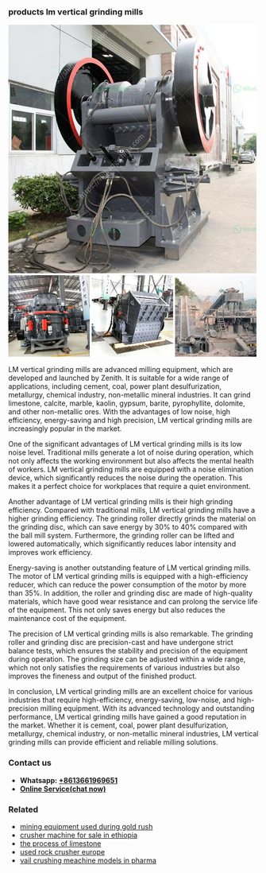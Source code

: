 <h3>products lm vertical grinding mills</h3><img src='1703042344.jpg' alt=''><p>LM vertical grinding mills are advanced milling equipment, which are developed and launched by Zenith. It is suitable for a wide range of applications, including cement, coal, power plant desulfurization, metallurgy, chemical industry, non-metallic mineral industries. It can grind limestone, calcite, marble, kaolin, gypsum, barite, pyrophyllite, dolomite, and other non-metallic ores. With the advantages of low noise, high efficiency, energy-saving and high precision, LM vertical grinding mills are increasingly popular in the market.</p><p>One of the significant advantages of LM vertical grinding mills is its low noise level. Traditional mills generate a lot of noise during operation, which not only affects the working environment but also affects the mental health of workers. LM vertical grinding mills are equipped with a noise elimination device, which significantly reduces the noise during the operation. This makes it a perfect choice for workplaces that require a quiet environment.</p><p>Another advantage of LM vertical grinding mills is their high grinding efficiency. Compared with traditional mills, LM vertical grinding mills have a higher grinding efficiency. The grinding roller directly grinds the material on the grinding disc, which can save energy by 30% to 40% compared with the ball mill system. Furthermore, the grinding roller can be lifted and lowered automatically, which significantly reduces labor intensity and improves work efficiency.</p><p>Energy-saving is another outstanding feature of LM vertical grinding mills. The motor of LM vertical grinding mills is equipped with a high-efficiency reducer, which can reduce the power consumption of the motor by more than 35%. In addition, the roller and grinding disc are made of high-quality materials, which have good wear resistance and can prolong the service life of the equipment. This not only saves energy but also reduces the maintenance cost of the equipment.</p><p>The precision of LM vertical grinding mills is also remarkable. The grinding roller and grinding disc are precision-cast and have undergone strict balance tests, which ensures the stability and precision of the equipment during operation. The grinding size can be adjusted within a wide range, which not only satisfies the requirements of various industries but also improves the fineness and output of the finished product.</p><p>In conclusion, LM vertical grinding mills are an excellent choice for various industries that require high-efficiency, energy-saving, low-noise, and high-precision milling equipment. With its advanced technology and outstanding performance, LM vertical grinding mills have gained a good reputation in the market. Whether it is cement, coal, power plant desulfurization, metallurgy, chemical industry, or non-metallic mineral industries, LM vertical grinding mills can provide efficient and reliable milling solutions.</p><h3>Contact us</h3><ul><li><strong>Whatsapp:&nbsp;<a href="https://wa.me/8613661969651">+8613661969651</a></strong></li><li><a href="https://swt.shibang-china.com/?git&amp;zhl&amp;products lm vertical grinding mills"><strong>Online Service(chat now)</strong></a></li></ul><h3>Related</h3><ul><li><a href='mining equipment used during gold rush.md'>mining equipment used during gold rush</a></li><li><a href='crusher machine for sale in ethiopia.md'>crusher machine for sale in ethiopia</a></li><li><a href='the process of limestone.md'>the process of limestone</a></li><li><a href='used rock crusher europe.md'>used rock crusher europe</a></li><li><a href='vail crushing meachine models in pharma.md'>vail crushing meachine models in pharma</a></li></ul>